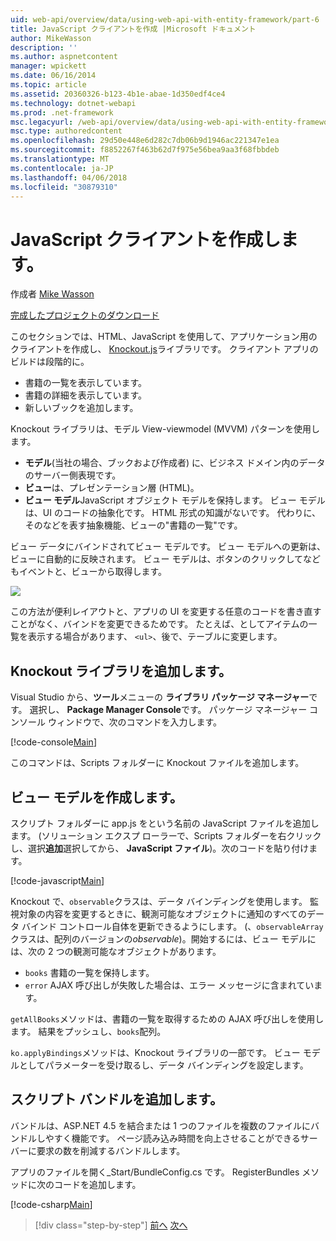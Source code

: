 ```yaml
---
uid: web-api/overview/data/using-web-api-with-entity-framework/part-6
title: JavaScript クライアントを作成 |Microsoft ドキュメント
author: MikeWasson
description: ''
ms.author: aspnetcontent
manager: wpickett
ms.date: 06/16/2014
ms.topic: article
ms.assetid: 20360326-b123-4b1e-abae-1d350edf4ce4
ms.technology: dotnet-webapi
ms.prod: .net-framework
msc.legacyurl: /web-api/overview/data/using-web-api-with-entity-framework/part-6
msc.type: authoredcontent
ms.openlocfilehash: 29d50e448e6d282c7db06b9d1946ac221347e1ea
ms.sourcegitcommit: f8852267f463b62d7f975e56bea9aa3f68fbbdeb
ms.translationtype: MT
ms.contentlocale: ja-JP
ms.lasthandoff: 04/06/2018
ms.locfileid: "30879310"
---
```

<a name="create-the-javascript-client"></a>JavaScript クライアントを作成します。
====================
作成者 [Mike Wasson](https://github.com/MikeWasson)

[完成したプロジェクトのダウンロード](https://github.com/MikeWasson/BookService)

このセクションでは、HTML、JavaScript を使用して、アプリケーション用のクライアントを作成し、 [Knockout.js](http://knockoutjs.com/)ライブラリです。 クライアント アプリのビルドは段階的に。

- 書籍の一覧を表示しています。
- 書籍の詳細を表示しています。
- 新しいブックを追加します。

Knockout ライブラリは、モデル View-viewmodel (MVVM) パターンを使用します。

- **モデル**(当社の場合、ブックおよび作成者) に、ビジネス ドメイン内のデータのサーバー側表現です。
- **ビュー**は、プレゼンテーション層 (HTML)。
- **ビュー モデル**JavaScript オブジェクト モデルを保持します。 ビュー モデルは、UI のコードの抽象化です。 HTML 形式の知識がないです。 代わりに、そのなどを表す抽象機能、ビューの&quot;書籍の一覧&quot;です。

ビュー データにバインドされてビュー モデルです。 ビュー モデルへの更新は、ビューに自動的に反映されます。 ビュー モデルは、ボタンのクリックしてなどもイベントと、ビューから取得します。

![](part-6/_static/image1.png)

この方法が便利レイアウトと、アプリの UI を変更する任意のコードを書き直すことがなく、バインドを変更できるためです。 たとえば、としてアイテムの一覧を表示する場合があります、 `<ul>`、後で、テーブルに変更します。

## <a name="add-the-knockout-library"></a>Knockout ライブラリを追加します。

Visual Studio から、**ツール**メニューの **ライブラリ パッケージ マネージャー**です。 選択し、 **Package Manager Console**です。 パッケージ マネージャー コンソール ウィンドウで、次のコマンドを入力します。

[!code-console[Main](part-6/samples/sample1.cmd)]

このコマンドは、Scripts フォルダーに Knockout ファイルを追加します。

## <a name="create-the-view-model"></a>ビュー モデルを作成します。

スクリプト フォルダーに app.js をという名前の JavaScript ファイルを追加します。 (ソリューション エクスプ ローラーで、Scripts フォルダーを右クリックし、選択**追加**選択してから、 **JavaScript ファイル**)。次のコードを貼り付けます。

[!code-javascript[Main](part-6/samples/sample2.js)]

Knockout で、`observable`クラスは、データ バインディングを使用します。 監視対象の内容を変更するときに、観測可能なオブジェクトに通知のすべてのデータ バインド コントロール自体を更新できるようにします。 (、`observableArray`クラスは、配列のバージョンの*observable*)。開始するには、ビュー モデルには、次の 2 つの観測可能なオブジェクトがあります。

- `books` 書籍の一覧を保持します。
- `error` AJAX 呼び出しが失敗した場合は、エラー メッセージに含まれています。

`getAllBooks`メソッドは、書籍の一覧を取得するための AJAX 呼び出しを使用します。 結果をプッシュし、`books`配列。

`ko.applyBindings`メソッドは、Knockout ライブラリの一部です。 ビュー モデルとしてパラメーターを受け取るし、データ バインディングを設定します。

## <a name="add-a-script-bundle"></a>スクリプト バンドルを追加します。

バンドルは、ASP.NET 4.5 を結合または 1 つのファイルを複数のファイルにバンドルしやすく機能です。 ページ読み込み時間を向上させることができるサーバーに要求の数を削減するバンドルします。

アプリのファイルを開く\_Start/BundleConfig.cs です。 RegisterBundles メソッドに次のコードを追加します。

[!code-csharp[Main](part-6/samples/sample3.cs)]

> [!div class="step-by-step"]
> [前へ](part-5.md)
> [次へ](part-7.md)

